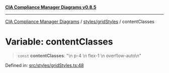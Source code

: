 [**CIA Compliance Manager Diagrams v0.8.5**](../../../README.md)

***

[CIA Compliance Manager Diagrams](../../../modules.md) / [styles/gridStyles](../README.md) / contentClasses

# Variable: contentClasses

> `const` **contentClasses**: "\n  p-4 \n  flex-1 \n  overflow-auto\n"

Defined in: [src/styles/gridStyles.ts:48](https://github.com/Hack23/cia-compliance-manager/blob/3ae0301247f765ba03c8c0fe645db4718bb8af76/src/styles/gridStyles.ts#L48)
